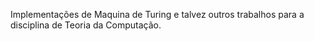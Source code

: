 Implementações de Maquina de Turing e talvez outros trabalhos para a disciplina de Teoria da Computação.